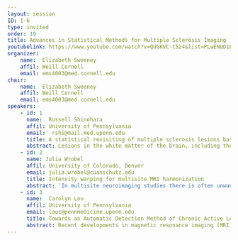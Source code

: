 ```yaml
---
layout: session
ID: I-6
type: invited
order: 19
title: Advances in Statistical Methods for Multiple Sclerosis Imaging
youtubelink: https://www.youtube.com/watch?v=QUGKVC-t524&list=PLwENUD1LkzXLXYGi5zItDMJLIxDF01WVw&index=19
organizer:
    name:  Elizabeth Sweeney 
    affil: Weill Cornell  
    email: ems4003@med.cornell.edu 
chair:
    name:  Elizabeth Sweeney
    affil: Weill Cornell
    email: ems4003@med.cornell.edu
speakers:
    - id: 1
      name:  Russell Shinohara
      affil: University of Pennsylvania 
      email:  rshi@mail.med.upenn.edu
      title: A statistical revisiting of multiple sclerosis lesions based on MRI
      abstract: Lesions in the white matter of the brain, including those that arise in multiple sclerosis, are abnormalities measurable on MRI. While much literature has focused on the identification of these lesions, less work has focused on the nature of these lesions. As new imaging modalities arise that allow us to better interrogate these lesions, new statistical modeling problems that include spatial constraints and overlapping domains of analysis are increasingly important. Leveraging multi-modal imaging approaches that focus on knowledge about etiology is critical for developing the next generation of robust and generalizable imaging biomarkers.
    - id: 2
      name: Julia Wrobel
      affil: University of Colorado, Denver
      email: julia.wrobel@cuanschutz.edu 
      title: Intensity warping for multisite MRI harmonization
      abstract: 'In multisite neuroimaging studies there is often unwanted technical variation across scanners and sites. These scanner effects can hinder detection of biological features of interest, produce inconsistent results, and lead to spurious associations. We assess scanner effects in two brain magnetic resonance imaging (MRI) studies where subjects were measured on multiple scanners within a short time frame, so that one could assume any differences between images were due to technical rather than biological effects. We propose mica (multisite image harmonization by CDF alignment), a tool to harmonize images taken on different scanners by identifying and removing within-subject scanner effects. Our goals in the present study were to (1) establish a method that removes scanner effects by leveraging multiple scans collected on the same subject, and, building on this, (2) develop a technique to quantify scanner effects in large multisite trials so these can be reduced as a preprocessing step. We found that unharmonized images were highly variable across site and scanner type, and our method effectively removed this variability by warping intensity distributions. We further studied the ability to predict intensity harmonization results for a scan taken on an existing subject at a new site using cross-validation.'
    - id: 3
      name:  Carolyn Lou
      affil: University of Pennsylvania 
      email: louc@pennmedicine.upenn.edu 
      title: Towards an Automatic Detection Method of Chronic Active Lesions in Multiple Sclerosis
      abstract: Recent developments in magnetic resonance imaging (MRI) have shown that chronic active multiple sclerosis lesions can be assessed in vivo by a hypointense rim of iron deposits around the border of a white matter lesion. These lesions are typically characterized by a dark rim indicating increased iron-laden microglia/macrophages at their edge, and their presence is associated with worse disease outcomes. In this project, we present some candidate methods for the automatic detection of these rims on 3T-weighted MRI images, specifically on T2*-phase images, a byproduct of the T2* imaging sequence. The first method extracts radiomic features from the phase images and aims to predict rim presence on the lesion level. The second quantifies the covariance structure of multi-modal images via inter-modal coupling analysis, and the third method aims to identify these rims with intensity gradients, both of which aim to predict rim presence on the voxel level.
---
```

